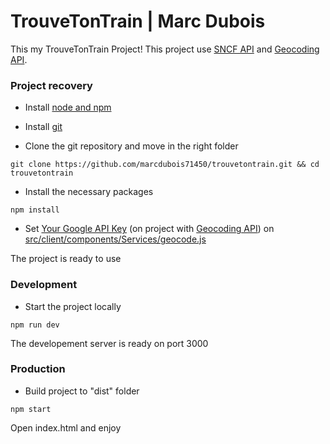 # TrouveTonTrain | Marc Dubois

This my TrouveTonTrain Project! This project use [SNCF API](https://data.sncf.com/explore/dataset/referentiel-gares-voyageurs/) and [Geocoding API](https://console.cloud.google.com/marketplace/product/google/geocoding-backend.googleapis.com).

### Project recovery
- Install [node and npm](https://nodejs.org/en/download/) 

- Install [git](https://git-scm.com/downloads)

- Clone the git repository and move in the right folder
```
git clone https://github.com/marcdubois71450/trouvetontrain.git && cd trouvetontrain
```
- Install the necessary packages
```
npm install
```
- Set [Your Google API Key](https://console.cloud.google.com/apis/credentials) (on project with [Geocoding API](https://console.cloud.google.com/marketplace/product/google/geocoding-backend.googleapis.com)) on [src/client/components/Services/geocode.js](https://github.com/marcdubois71450/trouvetontrain/blob/master/src/client/components/Services/geocode.js#L4)

The project is ready to use


### Development
- Start the project locally
```
npm run dev
```
The developement server is ready on port 3000


### Production
- Build project to "dist" folder
```
npm start
```
Open index.html and enjoy
